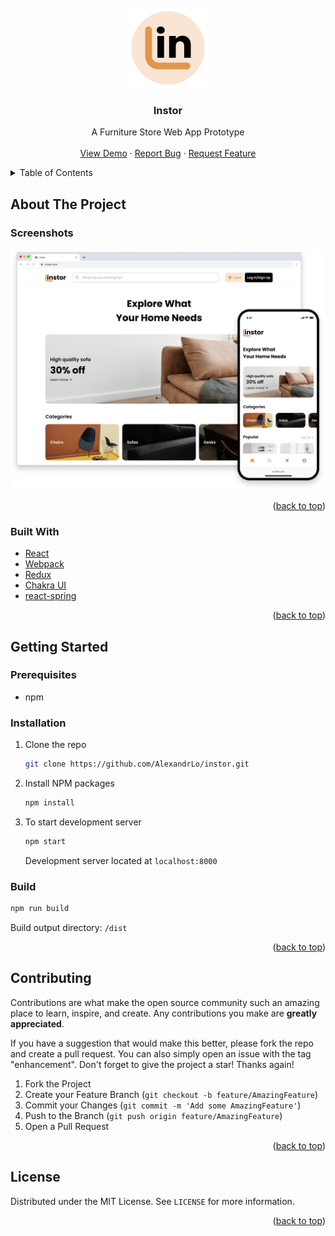 <div id="top"></div>

<!-- PROJECT LOGO -->
<br />
<div align="center">
  <a href="https://alexandrlo.github.io/instor/">
    <img src="images/logo.png" alt="Logo" width="128" height="128" >
  </a>

<h3 align="center">Instor</h3>

  <p align="center">
    A Furniture Store Web App Prototype
    <br />
    <br />
    <a href="https://alexandrlo.github.io/instor/">View Demo</a>
    ·
    <a href="https://github.com/AlexandrLo/instor/issues">Report Bug</a>
    ·
    <a href="https://github.com/AlexandrLo/instor/issues">Request Feature</a>
  </p>
</div>

<!-- TABLE OF CONTENTS -->
<details>
  <summary>Table of Contents</summary>
  <ol>
    <li>
      <a href="#about-the-project">About The Project</a>
      <ul>
        <li><a href="#screenshots">Screenshots</a></li>
        <li><a href="#built-with">Built With</a></li>
      </ul>
    </li>
    <li>
      <a href="#getting-started">Getting Started</a>
      <ul>
        <li><a href="#prerequisites">Prerequisites</a></li>
        <li><a href="#installation">Installation</a></li>
        <li><a href="#build">Build</a></li>
      </ul>
    </li>
    <li><a href="#contributing">Contributing</a></li>
    <li><a href="#license">License</a></li>
  </ol>
</details>

<!-- ABOUT THE PROJECT -->

## About The Project

### Screenshots

<div align="center">
  <a href="https://alexandrlo.github.io/instor/">
    <img src="images/screenshots.png" alt="Screenshots" width="1024">
  </a>
</div>

<p align="right">(<a href="#top">back to top</a>)</p>

### Built With

- [React](https://reactjs.org/)
- [Webpack](https://webpack.js.org/)
- [Redux](https://redux.js.org/)
- [Chakra UI](https://chakra-ui.com/)
- [react-spring](https://react-spring.io/)

<p align="right">(<a href="#top">back to top</a>)</p>

<!-- GETTING STARTED -->

## Getting Started

### Prerequisites

- npm

### Installation

1. Clone the repo

   ```sh
   git clone https://github.com/AlexandrLo/instor.git
   ```

2. Install NPM packages

   ```sh
   npm install
   ```

3. To start development server

   ```sh
   npm start
   ```

   Development server located at `localhost:8000`

### Build

```sh
npm run build
```

Build output directory: `/dist`

<p align="right">(<a href="#top">back to top</a>)</p>

<!-- CONTRIBUTING -->

## Contributing

Contributions are what make the open source community such an amazing place to learn, inspire, and create. Any contributions you make are **greatly appreciated**.

If you have a suggestion that would make this better, please fork the repo and create a pull request. You can also simply open an issue with the tag "enhancement".
Don't forget to give the project a star! Thanks again!

1. Fork the Project
2. Create your Feature Branch (`git checkout -b feature/AmazingFeature`)
3. Commit your Changes (`git commit -m 'Add some AmazingFeature'`)
4. Push to the Branch (`git push origin feature/AmazingFeature`)
5. Open a Pull Request

<p align="right">(<a href="#top">back to top</a>)</p>

<!-- LICENSE -->

## License

Distributed under the MIT License. See `LICENSE` for more information.

<p align="right">(<a href="#top">back to top</a>)</p>
